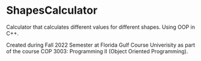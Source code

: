 # ShapesCalculator
Calculator that calculates different values for different shapes. Using OOP in C++.

Created during Fall 2022 Semester at Florida Gulf Course Univerisity as part of the course COP 3003: Programming II (Object Oriented Programming).
